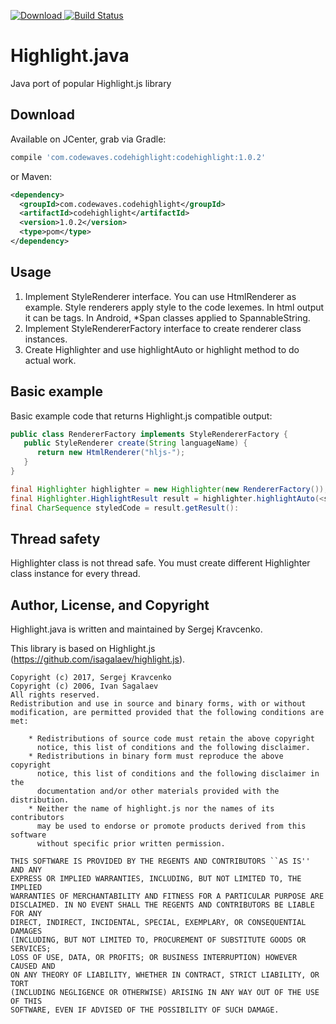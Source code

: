 [![Download](https://api.bintray.com/packages/codewaves/maven/codehighlight/images/download.svg?version=1.0.2) ](https://bintray.com/codewaves/maven/codehighlight/1.0.2/link)
[![Build Status](https://travis-ci.org/Codewaves/Highlight.java.svg?branch=master)](https://travis-ci.org/Codewaves/Highlight.java)

# Highlight.java
Java port of popular Highlight.js library

## Download

Available on JCenter, grab via Gradle:
```groovy
compile 'com.codewaves.codehighlight:codehighlight:1.0.2'
```
or Maven:
```xml
<dependency>
  <groupId>com.codewaves.codehighlight</groupId>
  <artifactId>codehighlight</artifactId>
  <version>1.0.2</version>
  <type>pom</type>
</dependency>
```

## Usage

1. Implement StyleRenderer interface. You can use HtmlRenderer as example. Style renderers 
apply style to the code lexemes. In html output it can be <span> tags. In Android, *Span classes
applied to SpannableString.
2. Implement StyleRendererFactory interface to create renderer class instances.
3. Create Highlighter and use highlightAuto or highlight method to do actual work.

## Basic example

Basic example code that returns Highlight.js compatible output:
``` java
public class RendererFactory implements StyleRendererFactory {
   public StyleRenderer create(String languageName) {
      return new HtmlRenderer("hljs-");
   }
}
```
``` java
final Highlighter highlighter = new Highlighter(new RendererFactory());
final Highlighter.HighlightResult result = highlighter.highlightAuto(<source code>, null);
final CharSequence styledCode = result.getResult():
```

## Thread safety

Highlighter class is not thread safe. You must create different Highlighter class instance 
for every thread. 

## Author, License, and Copyright

Highlight.java is written and maintained by Sergej Kravcenko.

This library is based on Highlight.js (https://github.com/isagalaev/highlight.js).

    Copyright (c) 2017, Sergej Kravcenko
    Copyright (c) 2006, Ivan Sagalaev
    All rights reserved.
    Redistribution and use in source and binary forms, with or without
    modification, are permitted provided that the following conditions are met:

        * Redistributions of source code must retain the above copyright
          notice, this list of conditions and the following disclaimer.
        * Redistributions in binary form must reproduce the above copyright
          notice, this list of conditions and the following disclaimer in the
          documentation and/or other materials provided with the distribution.
        * Neither the name of highlight.js nor the names of its contributors
          may be used to endorse or promote products derived from this software
          without specific prior written permission.

    THIS SOFTWARE IS PROVIDED BY THE REGENTS AND CONTRIBUTORS ``AS IS'' AND ANY
    EXPRESS OR IMPLIED WARRANTIES, INCLUDING, BUT NOT LIMITED TO, THE IMPLIED
    WARRANTIES OF MERCHANTABILITY AND FITNESS FOR A PARTICULAR PURPOSE ARE
    DISCLAIMED. IN NO EVENT SHALL THE REGENTS AND CONTRIBUTORS BE LIABLE FOR ANY
    DIRECT, INDIRECT, INCIDENTAL, SPECIAL, EXEMPLARY, OR CONSEQUENTIAL DAMAGES
    (INCLUDING, BUT NOT LIMITED TO, PROCUREMENT OF SUBSTITUTE GOODS OR SERVICES;
    LOSS OF USE, DATA, OR PROFITS; OR BUSINESS INTERRUPTION) HOWEVER CAUSED AND
    ON ANY THEORY OF LIABILITY, WHETHER IN CONTRACT, STRICT LIABILITY, OR TORT
    (INCLUDING NEGLIGENCE OR OTHERWISE) ARISING IN ANY WAY OUT OF THE USE OF THIS
    SOFTWARE, EVEN IF ADVISED OF THE POSSIBILITY OF SUCH DAMAGE.